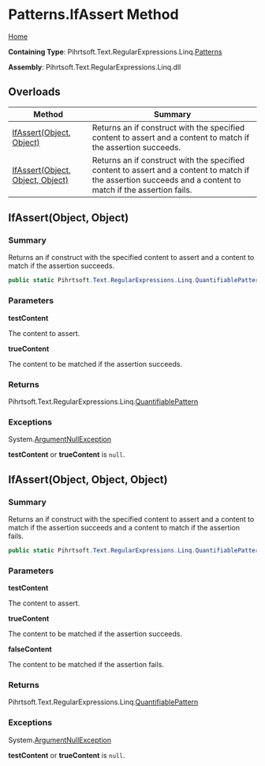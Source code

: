 # Patterns\.IfAssert Method

[Home](../../../../../../README.md)

**Containing Type**: Pihrtsoft\.Text\.RegularExpressions\.Linq\.[Patterns](../README.md)

**Assembly**: Pihrtsoft\.Text\.RegularExpressions\.Linq\.dll

## Overloads

| Method | Summary |
| ------ | ------- |
| [IfAssert(Object, Object)](#Pihrtsoft_Text_RegularExpressions_Linq_Patterns_IfAssert_System_Object_System_Object_) | Returns an if construct with the specified content to assert and a content to match if the assertion succeeds\. |
| [IfAssert(Object, Object, Object)](#Pihrtsoft_Text_RegularExpressions_Linq_Patterns_IfAssert_System_Object_System_Object_System_Object_) | Returns an if construct with the specified content to assert and a content to match if the assertion succeeds and a content to match if the assertion fails\. |

## IfAssert\(Object, Object\) <a name="Pihrtsoft_Text_RegularExpressions_Linq_Patterns_IfAssert_System_Object_System_Object_"></a>

### Summary

Returns an if construct with the specified content to assert and a content to match if the assertion succeeds\.

```csharp
public static Pihrtsoft.Text.RegularExpressions.Linq.QuantifiablePattern IfAssert(object testContent, object trueContent)
```

### Parameters

**testContent**

The content to assert\.

**trueContent**

The content to be matched if the assertion succeeds\.

### Returns

Pihrtsoft\.Text\.RegularExpressions\.Linq\.[QuantifiablePattern](../../QuantifiablePattern/README.md)

### Exceptions

System\.[ArgumentNullException](https://docs.microsoft.com/en-us/dotnet/api/system.argumentnullexception)

**testContent** or **trueContent** is `null`\.

## IfAssert\(Object, Object, Object\) <a name="Pihrtsoft_Text_RegularExpressions_Linq_Patterns_IfAssert_System_Object_System_Object_System_Object_"></a>

### Summary

Returns an if construct with the specified content to assert and a content to match if the assertion succeeds and a content to match if the assertion fails\.

```csharp
public static Pihrtsoft.Text.RegularExpressions.Linq.QuantifiablePattern IfAssert(object testContent, object trueContent, object falseContent)
```

### Parameters

**testContent**

The content to assert\.

**trueContent**

The content to be matched if the assertion succeeds\.

**falseContent**

The content to be matched if the assertion fails\.

### Returns

Pihrtsoft\.Text\.RegularExpressions\.Linq\.[QuantifiablePattern](../../QuantifiablePattern/README.md)

### Exceptions

System\.[ArgumentNullException](https://docs.microsoft.com/en-us/dotnet/api/system.argumentnullexception)

**testContent** or **trueContent** is `null`\.

